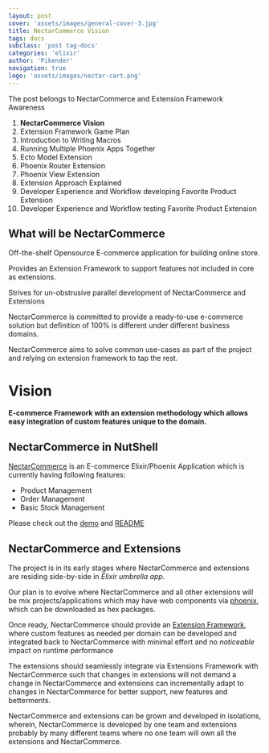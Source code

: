 ```yaml
---
layout: post
cover: 'assets/images/general-cover-3.jpg'
title: NectarCommerce Vision
tags: docs
subclass: 'post tag-docs'
categories: 'elixir'
author: 'Pikender'
navigation: true
logo: 'assets/images/nectar-cart.png'
---
```


>
The post belongs to NectarCommerce and Extension Framework Awareness
>
1. **NectarCommerce Vision**
1. Extension Framework Game Plan
1. Introduction to Writing Macros
1. Running Multiple Phoenix Apps Together
1. Ecto Model Extension
1. Phoenix Router Extension
1. Phoenix View Extension
1. Extension Approach Explained
1. Developer Experience and Workflow developing Favorite Product Extension
1. Developer Experience and Workflow testing Favorite Product Extension


## What will be NectarCommerce

>
Off-the-shelf Opensource E-commerce application for building online store.
>
Provides an Extension Framework to support features not included in core as extensions.
>
Strives for un-obstrusive parallel development of NectarCommerce and Extensions

NectarCommerce is committed to provide a ready-to-use e-commerce solution but definition of 100% is different under different business domains.

NectarCommerce aims to solve common use-cases as part of the project and relying on extension framework to tap the rest.

Vision
======

**E-commerce Framework with an extension methodology which allows easy integration of custom features unique to the domain.**

## NectarCommerce in NutShell

[NectarCommerce](https://github.com/vinsol/nectarcommerce) is an E-commerce Elixir/Phoenix Application which is currently having following features:

- Product Management
- Order Management
- Basic Stock Management

Please check out the [demo](https://github.com/vinsol/nectarcommerce#demo) and [README](https://github.com/vinsol/nectarcommerce/blob/master/README.md)

## NectarCommerce and Extensions

The project is in its early stages where NectarCommerce and extensions are residing side-by-side in _Elixir umbrella app_.

Our plan is to evolve where NectarCommerce and all other extensions will be mix projects/applications which may have web components via [phoenix](http://www.phoenixframework.org/), which can be downloaded as hex packages.

Once ready, NectarCommerce should provide an [Extension Framework](https://github.com/vinsol/nectarcommerce/pull/47), where custom features as needed per domain can be developed and integrated back to NectarCommerce with minimal effort and no _noticeable_ impact on runtime performance

The extensions should seamlessly integrate via Extensions Framework with NectarCommerce such that changes in extensions will not demand a change in NectarCommerce and extensions can incrementally adapt to changes in NectarCommerce for better support, new features and betterments.

NectarCommerce and extensions can be grown and developed in isolations, wherein, NectarCommerce is developed by one team and extensions probably by many different teams where no one team will own all the extensions and NectarCommerce.
